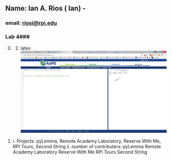 ## Name: Ian A. Rios ( Ian) - 
### email: riosi@rpi.edu 

### Lab 4###
0. 2. latex ![latex](images/latex.png)

1.	i.	Projects: pyLemma, Remote Academy Laboratory, Reserve With Me, RPI Tours, Second String
	ii. number of contributers:
	pyLemma
	Remote Academy Laboratory
	Reserve With Me
	RPI Tours
	Second String